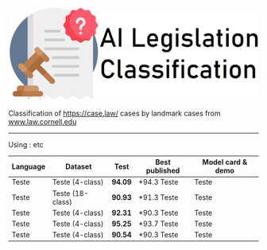 ![alt text](docs/logo.png)

Classification of https://case.law/ cases by landmark cases from www.law.cornell.edu

---

Using : etc

| Language | Dataset | Test | Best published | Model card & demo
|  ---  | ----------- | ---------------- | ------------- | ------------- |
| Teste | Teste (4-class)   |  **94.09**  | *94.3 Teste  | Teste
| Teste | Teste (18-class)  |  **90.93**  | *91.3 Teste | Teste
| Teste  | Teste (4-class)   |  **92.31**  | *90.3 Teste  | Teste
| Teste  | Teste  (4-class)  |  **95.25**  | *93.7 Teste  | Teste
| Teste  | Teste (4-class)   |  **90.54** | *90.3 Teste  | Teste
